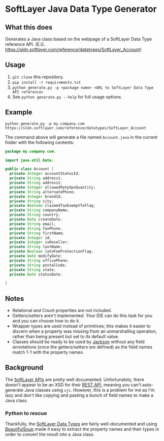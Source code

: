 # SoftLayer Java Data Type Generator

## What this does

Generates a Java class based on the webpage of a SoftLayer Data Type reference API. (E.G. https://sldn.softlayer.com/reference/datatypes/SoftLayer_Account)

## Usage
1. `git clone` this repository.
2. `pip install -r requirements.txt`
3. `python generate.py -p <package name> <URL to SoftLayer Data Type API reference>`
4. See `python generate.py --help` for full usage options.

## Example
`python generate.py -p my.company.com https://sldn.softlayer.com/reference/datatypes/SoftLayer_Account`

The command above will generate a file named `Account.java` in the current folder with the following contents:

```java
package my.company.com;

import java.util.Date;

public class Account {
  private Integer accountStatusId;
  private String address1;
  private String address2;
  private Integer allowedPptpVpnQuantity;
  private String alternatePhone;
  private Integer brandId;
  private String city;
  private Boolean claimedTaxExemptTxFlag;
  private String companyName;
  private String country;
  private Date createDate;
  private String email;
  private String faxPhone;
  private String firstName;
  private Integer id;
  private Integer isReseller;
  private String lastName;
  private Boolean lateFeeProtectionFlag;
  private Date modifyDate;
  private String officePhone;
  private String postalCode;
  private String state;
  private Date statusDate;

}
```

## Notes
* Relational and Count properties are not included.
* Getters/setters aren't implemented. Your IDE can do this task for you and you can choose how to do it.
* Wrapper types are used instead of primitives; this makes it easier to discern when a property was missing from an unmarshalling operation, rather than being present but set to its default value.
* Classes should be ready to be used by [Jackson](https://github.com/FasterXML/jackson) without any field annotations (once the getters/setters are defined) as the field names match 1-1 with the property names.

## Background

The [SoftLayer APIs](https://sldn.softlayer.com/reference/overview) are pretty well documented.  Unfortunately, there doesn't appear to be an XSD for their [REST API](http://sldn.softlayer.com/article/rest), meaning you can't auto-generate Java classes using `xjc`. However, this is a problem for me as I'm lazy and don't like copying and pasting a bunch of field names to make a Java class.

### Python to rescue

Thankfully, the [SoftLayer Data Types](https://sldn.softlayer.com/reference/datatypes/) are fairly well-documented and using [BeautifulSoup](http://www.crummy.com/software/BeautifulSoup/) made it easy to extract the property names and their types in order to convert the result into a Java class.
